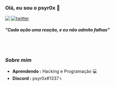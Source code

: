 ### Olá, eu sou o psyr0x 👋

<img align="left" src="https://orhun.dev/img/crow.png">

[![twitter](https://img.shields.io/badge/-@w0rm-313131?style=flat-square&labelColor=313131&logo=twitter&logoColor=white&color=313131)](https://twitter.com/w0rm)  

<h5>"Cada ação uma reação, e eu não admito falhas"</h5>

<br><br>

### <i>Sobre mim</i>

-  **Aprendendo :** Hacking e Programação 💻	
-  **Discord :** psyr0x#1337 📞
